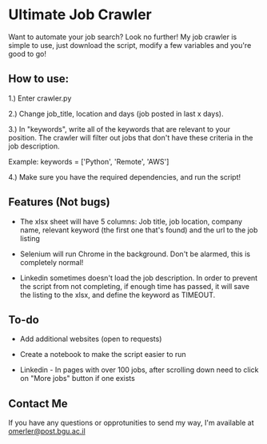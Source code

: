 # Ultimate Job Crawler

Want to automate your job search? Look no further! My job crawler is simple to use, just download the script, modify a few variables and you're good to go!


## How to use:

1.) Enter crawler.py

2.) Change job_title, location and days (job posted in last x days).

3.) In "keywords", write all of the keywords that are relevant to your position. The crawler will filter out jobs that don't have these criteria in the job description.

Example: keywords = ['Python', 'Remote', 'AWS']

4.) Make sure you have the required dependencies, and run the script!

## Features (Not bugs)

* The xlsx sheet will have 5 columns: Job title, job location, company name, relevant keyword (the first one that's found) and the url to the job listing

* Selenium will run Chrome in the background. Don't be alarmed, this is completely normal!

* Linkedin sometimes doesn't load the job description. In order to prevent the script from not completing, if enough time has passed, it will save the listing to the xlsx, and define the keyword as TIMEOUT.

## To-do

* Add additional websites (open to requests)

* Create a notebook to make the script easier to run

* Linkedin - In pages with over 100 jobs, after scrolling down need to click on "More jobs" button if one exists

## Contact Me

If you have any questions or opprotunities to send my way, I'm available at omerler@post.bgu.ac.il
